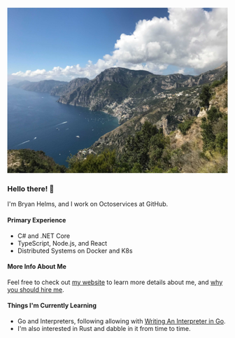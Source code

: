 ![Image of Il Sentiero degli Dei in Positano Italy](img/positano.jpg)

### Hello there! 👋

I'm Bryan Helms, and I work on Octoservices at GitHub.

#### Primary Experience
- C# and .NET Core
- TypeScript, Node.js, and React
- Distributed Systems on Docker and K8s

#### More Info About Me
Feel free to check out [my website](https://bryanhelms.com/) to learn more details about me, and [why you should hire me](https://bryanhelms.com/cv/).

#### Things I'm Currently Learning
- Go and Interpreters, following allowing with [Writing An Interpreter in Go](https://interpreterbook.com/).
- I'm also interested in Rust and dabble in it from time to time.
